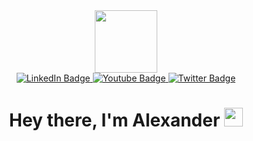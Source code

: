 <div id="header" align="center">
  <img src="https://media.giphy.com/media/M9gbBd9nbDrOTu1Mqx/giphy.gif" width="100"/>
</div>
<div id="badges" align="center">
  <a href="your-linkedin-URL">
    <img src="https://img.shields.io/badge/LinkedIn-blue?style=for-the-badge&logo=linkedin&logoColor=white" alt="LinkedIn Badge"/>
  </a>
  <a href="your-youtube-URL">
    <img src="https://img.shields.io/badge/YouTube-red?style=for-the-badge&logo=youtube&logoColor=white" alt="Youtube Badge"/>
  </a>
  <a href="your-twitter-URL">
    <img src="https://img.shields.io/badge/Twitter-blue?style=for-the-badge&logo=twitter&logoColor=white" alt="Twitter Badge"/>
  </a>
</div>
<div id="1" align="center">
   <img src="https://komarev.com/ghpvc/?username=your-github-username&style=flat-square&color=blue" alt="" />
  </div>
  <h1 align="center">
  Hey there, I'm Alexander
  <img src="https://media.giphy.com/media/hvRJCLFzcasrR4ia7z/giphy.gif" width="30px"/>
</h1>
